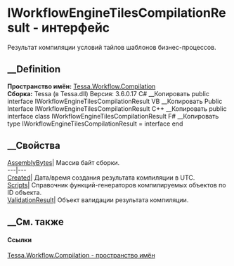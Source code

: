 # IWorkflowEngineTilesCompilationResult - интерфейс
Результат компиляции условий тайлов шаблонов бизнес-процессов.
## __Definition
 **Пространство имён:**
[Tessa.Workflow.Compilation](N_Tessa_Workflow_Compilation.htm)  
 **Сборка:** Tessa (в Tessa.dll) Версия: 3.6.0.17
C# __Копировать
     public interface IWorkflowEngineTilesCompilationResult
VB __Копировать
     Public Interface IWorkflowEngineTilesCompilationResult
C++ __Копировать
     public interface class IWorkflowEngineTilesCompilationResult
F# __Копировать
     type IWorkflowEngineTilesCompilationResult = interface end
##  __Свойства
[AssemblyBytes](P_Tessa_Workflow_Compilation_IWorkflowEngineTilesCompilationResult_AssemblyBytes.htm)|
Массив байт сборки.  
---|---  
[Created](P_Tessa_Workflow_Compilation_IWorkflowEngineTilesCompilationResult_Created.htm)|
Дата/время создания результата компиляции в UTC.  
[Scripts](P_Tessa_Workflow_Compilation_IWorkflowEngineTilesCompilationResult_Scripts.htm)|
Справочник функций-генераторов компилируемых объектов по ID объекта.  
[ValidationResult](P_Tessa_Workflow_Compilation_IWorkflowEngineTilesCompilationResult_ValidationResult.htm)|
Объект валидации результата компиляции.  
## __См. также
#### Ссылки
[Tessa.Workflow.Compilation - пространство
имён](N_Tessa_Workflow_Compilation.htm)
